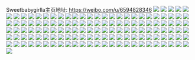 Sweetbabygirlla主页地址: https://weibo.com/u/6594828346 
![](https://wx4.sinaimg.cn/mw2000/007cje78ly1h9i6ivcgc1j32db1rzhdt.jpg) 
![](https://wx4.sinaimg.cn/mw2000/007cje78ly1h9hee443p0j30u014016t.jpg) 
![](https://wx4.sinaimg.cn/mw2000/007cje78ly1h9g0jr952sj30yi1a0qqv.jpg) 
![](https://wx4.sinaimg.cn/mw2000/007cje78ly1h9g0jofkaaj30yi1a0qqx.jpg) 
![](https://wx4.sinaimg.cn/mw2000/007cje78ly1h9g0jl9oxvj30ww17ue1r.jpg) 
![](https://wx4.sinaimg.cn/mw2000/007cje78ly1h9f68bztb0j30y70y7gta.jpg) 
![](https://wx4.sinaimg.cn/mw2000/007cje78ly1h9dx0advnij32c03407wi.jpg) 
![](https://wx4.sinaimg.cn/mw2000/007cje78ly1h9dx0ddbgej32c0340kjm.jpg) 
![](https://wx4.sinaimg.cn/mw2000/007cje78ly1h9dx0fm52gj32c03404qq.jpg) 
![](https://wx4.sinaimg.cn/mw2000/007cje78ly1h9dx0g8hlnj30u0140wu0.jpg) 
![](https://wx4.sinaimg.cn/mw2000/007cje78ly1h9dx0jinrfj31jr22c4qp.jpg) 
![](https://wx4.sinaimg.cn/mw2000/007cje78ly1h9dx0kr83jj31nl27g7wh.jpg) 
![](https://wx4.sinaimg.cn/mw2000/007cje78ly1h9dx07vzk4j32c03404qq.jpg) 
![](https://wx4.sinaimg.cn/mw2000/007cje78ly1h9cea7b5akj32c0340e82.jpg) 
![](https://wx4.sinaimg.cn/mw2000/007cje78ly1h9cea907gpj32c03404qq.jpg) 
![](https://wx4.sinaimg.cn/mw2000/007cje78ly1h9cea529fgj32c0340u0x.jpg) 
![](https://wx4.sinaimg.cn/mw2000/007cje78ly1h9bl2dsjfqj31sg2ds1ky.jpg) 
![](https://wx4.sinaimg.cn/mw2000/007cje78ly1h951oqrdlsj30yi1a0jxv.jpg) 
![](https://wx4.sinaimg.cn/mw2000/007cje78ly1h951or5d6aj30yi1a0tf4.jpg) 
![](https://wx4.sinaimg.cn/mw2000/007cje78ly1h951ori396j30yi1a0teu.jpg) 
![](https://wx4.sinaimg.cn/mw2000/007cje78ly1h951oryfrfj30yi1a0n32.jpg) 
![](https://wx4.sinaimg.cn/mw2000/007cje78ly1h950fpyj12j31s62dlb29.jpg) 
![](https://wx4.sinaimg.cn/mw2000/007cje78ly1h950fr2p0mj31qd2b5b29.jpg) 
![](https://wx4.sinaimg.cn/mw2000/007cje78ly1h950ftbm4ej32c0340npe.jpg) 
![](https://wx4.sinaimg.cn/mw2000/007cje78ly1h950fvkqitj329t314b29.jpg) 
![](https://wx4.sinaimg.cn/mw2000/007cje78ly1h94m3bipzqj32c03401kz.jpg) 
![](https://wx4.sinaimg.cn/mw2000/007cje78ly1h86w7s6cf5j30sg16q19t.jpg) 
![](https://wx4.sinaimg.cn/mw2000/007cje78ly1h86w7tl2adj30sg16q4fh.jpg) 
![](https://wx4.sinaimg.cn/mw2000/007cje78ly1h86w7p5krzj32ds1sgb29.jpg) 
![](https://wx4.sinaimg.cn/mw2000/007cje78ly1h86w7vbvsvj32ds1sghdt.jpg) 
![](https://wx4.sinaimg.cn/mw2000/007cje78ly1h83gj2komyj32c0340hdu.jpg) 
![](https://wx4.sinaimg.cn/mw2000/007cje78ly1h83gixmuojj31y12ld1ky.jpg) 
![](https://wx4.sinaimg.cn/mw2000/007cje78ly1h83gj8fnmaj32c03407wi.jpg) 
![](https://wx4.sinaimg.cn/mw2000/007cje78ly1h83gj6bgbkj32c0340b2a.jpg) 
![](https://wx4.sinaimg.cn/mw2000/007cje78ly1h83gjagmodj32c0340hdu.jpg) 
![](https://wx4.sinaimg.cn/mw2000/007cje78ly1h82v5eijwyj30sg0w07dg.jpg) 
![](https://wx4.sinaimg.cn/mw2000/007cje78ly1h82v5f3j4kj30sg1c0dtl.jpg) 
![](https://wx4.sinaimg.cn/mw2000/007cje78ly1h7tibtqst7j31sb2dsqv5.jpg) 
![](https://wx4.sinaimg.cn/mw2000/007cje78ly1h7tibvsmegj31jg21tkjl.jpg) 
![](https://wx4.sinaimg.cn/mw2000/007cje78ly1h7tibzs7krj329z31ax6r.jpg) 
![](https://wx4.sinaimg.cn/mw2000/007cje78ly1h7mmkcol51j30g00qi78a.jpg) 
![](https://wx4.sinaimg.cn/mw2000/007cje78ly1h7mmkd3nv3j30fh0pqgpe.jpg) 
![](https://wx4.sinaimg.cn/mw2000/007cje78ly1h7mmkfj1ytj32c0340qv5.jpg) 
![](https://wx4.sinaimg.cn/mw2000/007cje78ly1h7fnld0l3nj313y0u07ca.jpg) 
![](https://wx4.sinaimg.cn/mw2000/007cje78ly1h79ujzqc3xj30u01400vy.jpg) 
![](https://wx4.sinaimg.cn/mw2000/007cje78ly1h79uk1jz3gj32c03407f5.jpg) 
![](https://wx4.sinaimg.cn/mw2000/007cje78ly1h784ohv7x5j32c03407e1.jpg) 
![](https://wx4.sinaimg.cn/mw2000/007cje78ly1h784ojs73cj32c0340k5q.jpg) 
![](https://wx4.sinaimg.cn/mw2000/007cje78ly1h784omgb0ej32ds1sgqlf.jpg) 
![](https://wx4.sinaimg.cn/mw2000/007cje78ly1h784ol2gxej32c0340dr4.jpg) 
![](https://wx4.sinaimg.cn/mw2000/007cje78ly1h784oo1nfnj32c0340b2a.jpg) 
![](https://wx4.sinaimg.cn/mw2000/007cje78ly1h784oe0t3xj320p2oxx6p.jpg) 
![](https://wx4.sinaimg.cn/mw2000/007cje78ly1h784opdk7kj32c0340aj0.jpg) 
![](https://wx4.sinaimg.cn/mw2000/007cje78ly1h76ev0k8vcj32c0340u0x.jpg) 
![](https://wx4.sinaimg.cn/mw2000/007cje78ly1h76ev8agf2j32c0340gwi.jpg) 
![](https://wx4.sinaimg.cn/mw2000/007cje78ly1h76ev35yc3j31x22k30ze.jpg) 
![](https://wx4.sinaimg.cn/mw2000/007cje78ly1h75y903mdaj31lb24fn47.jpg) 
![](https://wx4.sinaimg.cn/mw2000/007cje78ly1h75y8z6f7vj32c0340jwp.jpg) 
![](https://wx4.sinaimg.cn/mw2000/007cje78ly1h75y91q3ggj32c03407mb.jpg) 
![](https://wx4.sinaimg.cn/mw2000/007cje78ly1h75y931f1hj31va2hphdt.jpg) 
![](https://wx4.sinaimg.cn/mw2000/007cje78ly1h6qsev4phoj31sg2dse81.jpg) 
![](https://wx4.sinaimg.cn/mw2000/007cje78ly1h6qsf602iwj32c03401kz.jpg) 
![](https://wx4.sinaimg.cn/mw2000/007cje78ly1h6qsf0hanjj32ds1sggup.jpg) 
![](https://wx4.sinaimg.cn/mw2000/007cje78ly1h6qsexxqo9j32c0340k1z.jpg) 
![](https://wx4.sinaimg.cn/mw2000/007cje78ly1h6ove97yvaj32c03407wi.jpg) 
![](https://wx4.sinaimg.cn/mw2000/007cje78ly1h6ovdzbvnnj30yi18ctb5.jpg) 
![](https://wx4.sinaimg.cn/mw2000/007cje78ly1h6ovdy5xp4j31o02c04qq.jpg) 
![](https://wx4.sinaimg.cn/mw2000/007cje78ly1h6ove172z5j32c0340n5g.jpg) 
![](https://wx4.sinaimg.cn/mw2000/007cje78ly1h6ove3u14tj32c0340hdu.jpg) 
![](https://wx4.sinaimg.cn/mw2000/007cje78ly1h6ovf0e0mgj32c0340aiz.jpg) 
![](https://wx4.sinaimg.cn/mw2000/007cje78ly1h6ovf3kbrkj32c03407wi.jpg) 
![](https://wx4.sinaimg.cn/mw2000/007cje78ly1h6on09z5vtj30u0140wic.jpg) 
![](https://wx4.sinaimg.cn/mw2000/007cje78ly1h6on0asm5rj30ek0kdgo0.jpg) 
![](https://wx4.sinaimg.cn/mw2000/007cje78ly1h6on0agl0nj30kb0sgwf3.jpg) 
![](https://wx4.sinaimg.cn/mw2000/007cje78ly1h6kgh7r09mj31o028011y.jpg) 
![](https://wx4.sinaimg.cn/mw2000/007cje78ly1h6gvsyom1mj31kw2dc1kq.jpg) 
![](https://wx4.sinaimg.cn/mw2000/007cje78ly1h6gvt087p4j31kw2dctc9.jpg) 
![](https://wx4.sinaimg.cn/mw2000/007cje78ly1h6gvskteg6j31kw2dcjuv.jpg) 
![](https://wx4.sinaimg.cn/mw2000/007cje78ly1h6gvt3t9lxj31kw2dc1kx.jpg) 
![](https://wx4.sinaimg.cn/mw2000/007cje78ly1h6gvt24ctvj31kw2dc1kx.jpg) 
![](https://wx4.sinaimg.cn/mw2000/007cje78ly1h6gvt5a18oj31kw2dcadl.jpg) 
![](https://wx4.sinaimg.cn/mw2000/007cje78ly1h6gvsx7t0lj31kw2dc1kx.jpg) 
![](https://wx4.sinaimg.cn/mw2000/007cje78ly1h6gvsvl5nej31s035sqv6.jpg) 
![](https://wx4.sinaimg.cn/mw2000/007cje78ly1h64vhd090rj32ds1sgqv5.jpg) 
![](https://wx4.sinaimg.cn/mw2000/007cje78ly1h5u7pe8pvbj30vx13wqce.jpg) 
![](https://wx4.sinaimg.cn/mw2000/007cje78ly1h5u7pfrh5qj32c0340b2a.jpg) 
![](https://wx4.sinaimg.cn/mw2000/007cje78ly1h5lkwf8wy0j32c03404qq.jpg) 
![](https://wx4.sinaimg.cn/mw2000/007cje78ly1h5lkwhvhorj32c0340x6p.jpg) 
![](https://wx4.sinaimg.cn/mw2000/007cje78ly1h5lkwafhchj32c0340u0x.jpg) 
![](https://wx4.sinaimg.cn/mw2000/007cje78ly1h5gvijvkq7j320u2p41ky.jpg) 
![](https://wx4.sinaimg.cn/mw2000/007cje78ly1h5gvj4fkibj31o0280b29.jpg) 
![](https://wx4.sinaimg.cn/mw2000/007cje78ly1h5gv6e91y9j319f28r4qq.jpg) 
![](https://wx4.sinaimg.cn/mw2000/007cje78ly1h5gc2u12stj31qn2behdt.jpg) 
![](https://wx4.sinaimg.cn/mw2000/007cje78ly1h5elmgpe3qj32c0340x6p.jpg) 
![](https://wx4.sinaimg.cn/mw2000/007cje78ly1h5elmd7dhhj32c03407wi.jpg) 
![](https://wx4.sinaimg.cn/mw2000/007cje78ly1h5df55e1s8j31i720a7wh.jpg) 
![](https://wx4.sinaimg.cn/mw2000/007cje78ly1h5cbtdpe9bj32c03401ky.jpg) 
![](https://wx4.sinaimg.cn/mw2000/007cje78ly1h5cbtgvz56j30zk1be0yf.jpg) 
![](https://wx4.sinaimg.cn/mw2000/007cje78ly1h5cbtg5b3aj32c0340e82.jpg) 
![](https://wx4.sinaimg.cn/mw2000/007cje78ly1h5cbt9q6a2j31o0280hdt.jpg) 
![](https://wx4.sinaimg.cn/mw2000/007cje78ly1h5a397jln9j31o0280b29.jpg) 
![](https://wx4.sinaimg.cn/mw2000/007cje78ly1h57plobj0ij31qt2bme82.jpg) 
![](https://wx4.sinaimg.cn/mw2000/007cje78ly1h56ctqz2mtj32c03404qq.jpg) 
![](https://wx4.sinaimg.cn/mw2000/007cje78ly1h56ctoqfojj32c03407wi.jpg) 
![](https://wx4.sinaimg.cn/mw2000/007cje78ly1h50sibgfzqj31kw2dchcn.jpg) 
![](https://wx4.sinaimg.cn/mw2000/007cje78ly1h50sigcx5fj31sg2dstsi.jpg) 
![](https://wx4.sinaimg.cn/mw2000/007cje78ly1h50sif8rshj31r52c0hdt.jpg) 
![](https://wx4.sinaimg.cn/mw2000/007cje78ly1h4ykxlkl9kj32c03407wi.jpg) 
![](https://wx4.sinaimg.cn/mw2000/007cje78ly1h4ykxge39dj32c0340kjl.jpg) 
![](https://wx4.sinaimg.cn/mw2000/007cje78ly1h4yky69os0j32c0340kjm.jpg) 
![](https://wx4.sinaimg.cn/mw2000/007cje78ly1h4ykya0cvkj32742xi1ky.jpg) 
![](https://wx4.sinaimg.cn/mw2000/007cje78ly1h4tanqc2puj30yi1pc4ey.jpg) 
![](https://wx4.sinaimg.cn/mw2000/007cje78ly1h4soehg40pj32c0340x6p.jpg) 
![](https://wx4.sinaimg.cn/mw2000/007cje78ly1h4soekbwfnj32c0340e82.jpg) 
![](https://wx4.sinaimg.cn/mw2000/007cje78ly1h4soemf6w7j32c0340qv5.jpg) 
![](https://wx4.sinaimg.cn/mw2000/007cje78ly1h4soep38bbj32c03407wi.jpg) 
![](https://wx4.sinaimg.cn/mw2000/007cje78ly1h4soessebgj32c0340u0x.jpg) 
![](https://wx4.sinaimg.cn/mw2000/007cje78ly1h4pb6ret02j31sb2dqnpd.jpg) 
![](https://wx4.sinaimg.cn/mw2000/007cje78ly1h4pb6tssshj32c03404qq.jpg) 
![](https://wx4.sinaimg.cn/mw2000/007cje78ly1h4pb6yacikj32c0340b2a.jpg) 
![](https://wx4.sinaimg.cn/mw2000/007cje78ly1h4pb6znxmjj31sg2ds7wh.jpg) 
![](https://wx4.sinaimg.cn/mw2000/007cje78ly1h4pb7107d1j31sg2ds1kx.jpg) 
![](https://wx4.sinaimg.cn/mw2000/007cje78ly1h4pb769ablj32c0340hdu.jpg) 
![](https://wx4.sinaimg.cn/mw2000/007cje78ly1h4pb798elzj32c0340npd.jpg) 
![](https://wx4.sinaimg.cn/mw2000/007cje78ly1h4lsb3acllj32dc35s4qr.jpg) 
![](https://wx4.sinaimg.cn/mw2000/007cje78ly1h4l8sd2sfpj32ym2ym4qr.jpg) 
![](https://wx4.sinaimg.cn/mw2000/007cje78ly1h4km2fomu7j32c0340npd.jpg) 
![](https://wx4.sinaimg.cn/mw2000/007cje78ly1h4km2en589j30xy1bj7d3.jpg) 
![](https://wx4.sinaimg.cn/mw2000/007cje78ly1h4km2h20umj32c0340b2a.jpg) 
![](https://wx4.sinaimg.cn/mw2000/007cje78ly1h4iazc4arsj32c03401ky.jpg) 
![](https://wx4.sinaimg.cn/mw2000/007cje78ly1h4iazdqdokj31ok28ru0x.jpg) 
